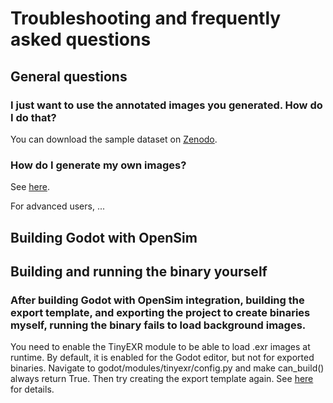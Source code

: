 # Troubleshooting and frequently asked questions

## General questions

### I just want to use the annotated images you generated. How do I do that?

You can download the sample dataset on [Zenodo](MISSING).

### How do I generate my own images?

See [here](MISSING).

For advanced users, ...

## Building Godot with OpenSim

## Building and running the binary yourself

### After building Godot with OpenSim integration, building the export template, and exporting the project to create binaries myself, running the binary fails to load background images.

You need to enable the TinyEXR module to be able to load .exr images at runtime. By default, it is enabled for the Godot editor, but not for exported binaries. Navigate to godot/modules/tinyexr/config.py and make can_build() always return True. Then try creating the export template again. See [here](https://github.com/godotengine/godot/issues/71505) for details.